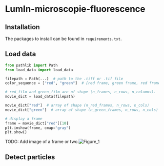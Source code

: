 # LumIn-microscopie-fluorescence 

## Installation

The packages to install can be found in `requirements.txt`.

## Load data

```python
from pathlib import Path
from load_data import load_data

filepath = Path(...)  # path to the .tiff or .tif file
color_sequence = ["red", "green"]  # [red frame, green frame, red frame,...]

# red_film and green_film are of shape (n_frames, n_rows, n_columns).
movie_dict = load_data(filepath)

movie_dict["red"]  # array of shape (n_red_frames, n_rows, n_cols)
movie_dict["green"]  # array of shape (n_green_frames, n_rows, n_cols)

# display a frame
frame = movie_dict["red"][10]
plt.imshow(frame, cmap="gray")
plt.show()
```
TODO: Add image of a frame or two.![Figure_1](https://user-images.githubusercontent.com/113975558/192475178-1bc63813-b195-4fec-9e22-214abcd8baa6.png)


## Detect particles
